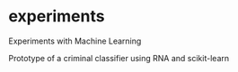 # experiments
Experiments with Machine Learning

Prototype of a criminal classifier using RNA and scikit-learn


